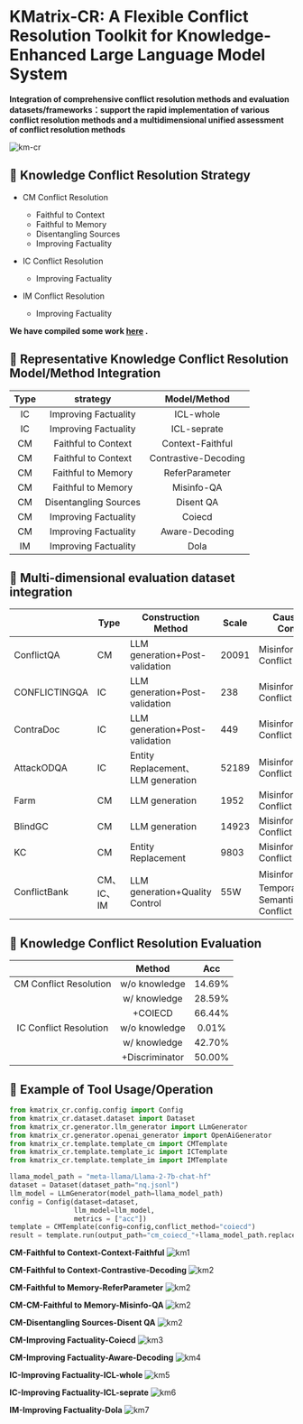 # KMatrix-CR: A Flexible Conflict Resolution Toolkit for Knowledge-Enhanced Large Language Model System



**Integration of comprehensive conflict resolution methods and evaluation datasets/frameworks：support the rapid implementation of various conflict resolution methods and a multidimensional unified assessment of conflict resolution methods**


![km-cr](images/km-cr.png)

## 🔧 Knowledge Conflict Resolution Strategy

- CM Conflict Resolution
  - Faithful to Context
  - Faithful to Memory
  - Disentangling Sources
  - Improving Factuality

- IC Conflict Resolution
  - Improving Factuality

- IM Conflict Resolution
  - Improving Factuality

**We have compiled some work [here](paper_list.md) .**


## 📓 Representative Knowledge Conflict Resolution Model/Method Integration

| **Type** |  **strategy**  |  **Model**/**Method**  |
| :------: | :--------------------: | :--------------------: |
|    IC    |        Improving Factuality         |        ICL-whole         |
|    IC    |        Improving Factuality         |        ICL-seprate         |
|    CM    |        Faithful to Context         |         Context-Faithful         |
|    CM    |        Faithful to Context         |       Contrastive-Decoding |
|    CM    |        Faithful to Memory         |        ReferParameter          |
|    CM    |        Faithful to Memory         |        Misinfo-QA          |
|    CM    |         Disentangling Sources         |         Disent QA         |
|    CM    |        Improving Factuality         |         Coiecd         |
|    CM    |        Improving Factuality         |         Aware-Decoding         |
|    IM    |        Improving Factuality         |        Dola          |




## 📄  Multi-dimensional evaluation dataset integration

|               | **Type**   | **Construction Method**            | **Scale** | **Causes of Conflict**                        |
| ------------- | ---------- | ---------------------------------- | --------- | --------------------------------------------- |
| ConflictQA    | CM         | LLM generation+Post-validation     | 20091     | Misinformation  Conflict                      |
| CONFLICTINGQA | IC         | LLM generation+Post-validation     | 238       | Misinformation  Conflict                      |
| ContraDoc     | IC         | LLM generation+Post-validation     | 449       | Misinformation  Conflict                      |
| AttackODQA    | IC         | Entity Replacement、LLM generation | 52189     | Misinformation  Conflict                      |
| Farm          | CM         | LLM generation                     | 1952      | Misinformation  Conflict                      |
| BlindGC       | CM         | LLM generation                     | 14923     | Misinformation  Conflict                      |
| KC            | CM         | Entity Replacement                 | 9803      | Misinformation  Conflict                      |
| ConflictBank  | CM、IC、IM | LLM generation+Quality Control     | 55W       | Misinformation、  Temporal、Semantic Conflict |



## 📄 Knowledge Conflict Resolution Evaluation

|                        |     Method     |  Acc   |
| :--------------------: | :------------: | :----: |
| CM Conflict Resolution | w/o knowledge  | 14.69% |
|                        |  w/ knowledge  | 28.59% |
|                        |    +COIECD     | 66.44% |
| IC Conflict Resolution | w/o knowledge  | 0.01%  |
|                        |  w/ knowledge  | 42.70% |
|                        | +Discriminator | 50.00% |



## 💫 Example of Tool Usage/Operation


```python
from kmatrix_cr.config.config import Config
from kmatrix_cr.dataset.dataset import Dataset
from kmatrix_cr.generator.llm_generator import LLmGenerator
from kmatrix_cr.generator.openai_generator import OpenAiGenerator
from kmatrix_cr.template.template_cm import CMTemplate
from kmatrix_cr.template.template_ic import ICTemplate
from kmatrix_cr.template.template_im import IMTemplate

llama_model_path = "meta-llama/Llama-2-7b-chat-hf"
dataset = Dataset(dataset_path="nq.jsonl")
llm_model = LLmGenerator(model_path=llama_model_path) 
config = Config(dataset=dataset,
                llm_model=llm_model,
                metrics = ["acc"])
template = CMTemplate(config=config,conflict_method="coiecd")
result = template.run(output_path="cm_coiecd_"+llama_model_path.replace("/","_")+".json")
```


**CM-Faithful to Context-Context-Faithful**
![km1](images/CM-Faithful-to-Context-Context-Faithful.png)

**CM-Faithful to Context-Contrastive-Decoding**
![km2](images/CM-Faithful-to-Context-Contrastive-Decoding.png)

**CM-Faithful to Memory-ReferParameter**
![km2](images/CM-Faithful-to-Memory-Refer-only-to-parameter-knowledge.png)

**CM-CM-Faithful to Memory-Misinfo-QA**
![km2](images/CM-Faithful-to-Memory-Misinfo-QA.png)

**CM-Disentangling Sources-Disent QA**
![km2](images/CM-Disentangling-Sources-Disent-QA.png)

**CM-Improving Factuality-Coiecd**
![km3](images/CM-Improving-Factuality-Coiecd.png)

**CM-Improving Factuality-Aware-Decoding**
![km4](images/CM-Improving-Factuality-Aware-Decoding.png)

**IC-Improving Factuality-ICL-whole**
![km5](images/IC-Improving-Factuality-ICL-whole.png)

**IC-Improving Factuality-ICL-seprate**
![km6](images/IC-Improving-Factuality-ICL-seprate.png)

**IM-Improving Factuality-Dola**
![km7](images/IM-Improving-Factuality-Dola.png)
